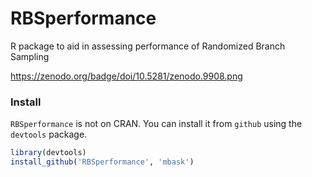 RBSperformance
==============

R package to aid in assessing performance of Randomized Branch Sampling

https://zenodo.org/badge/doi/10.5281/zenodo.9908.png

### Install

`RBSperformance` is not on CRAN. You can install it from `github` using the `devtools` package. 

```r
library(devtools)
install_github('RBSperformance', 'mbask')
```
